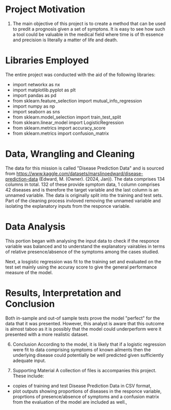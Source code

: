 

# Project Motivation
1. The main objective of this project is to create a method that can be used to predit a prognosis given a set of symptons.
It is easy to see how such a tool could be valuable in the medical field where time is of th essence and precision is literally a matter of life and death.

# Libraries Employed
The entire project was conducted with the aid of the following libraries:
* import networkx as nx
* import matplotlib.pyplot as plt
* import pandas as pd
* from sklearn.feature_selection import mutual_info_regression
* import numpy as np
* import seaborn as sns
* from sklearn.model_selection import train_test_split
* from sklearn.linear_model import LogisticRegression
* from sklearn.metrics import accuracy_score
* from sklearn.metrics import confusion_matrix

# Data, Wrangling and Cleaning
The data for this mission is called "Disease Prediction Data" and is sourced from https://www.kaggle.com/datasets/marslinoedward/disease-prediction-data (Edward, M. (Owner). (2024, Jan)). The data comprises 134 columns in total. 132 of these provide symptom data, 1 column comprises 42 diseases and is therefore the target variable and the last column is an unnamed variable. 
The data is originally split into the training and test sets.
Part of the cleaning process invloved removing the unnamed variable and isolating the explanatory inputs from the responce variable.
 
# Data Analysis
This portion began with analysing the input data to check if the responce variable was balanced and to understand the explanatory vairables in terms of relative presence/absence of the symptoms among the cases studied.

Next, a losgistic regression was fit to the training set and evaluated on the test set mainly using the accuray score to give the general performance measure of the model.

# Results, Interpretation and Conclusion
Both in-sample and out-of sample tests prove the model "perfect" for the data that it was presented. However, this analyst is aware that this outcome is almost taboo as it is possibly that the model could underperform were it presented with a more realistic dataset.

6. Conclusion
According to the model, it is likely that if a logistic regression were fit to data comprising symptoms of known ailments then the underlying disease could potentially be well predicted given sufficiently adequate input. 

7. Supporting Material
A collection of files is accompanies this project. These include:
* copies of training and test Disease Prediction Data in CSV format,
* plot outputs showing proportions of diseases in the responce variable, proprtions of presence/absence of symptoms and a confusion matrix from the evaluation of the model are included as well.,
